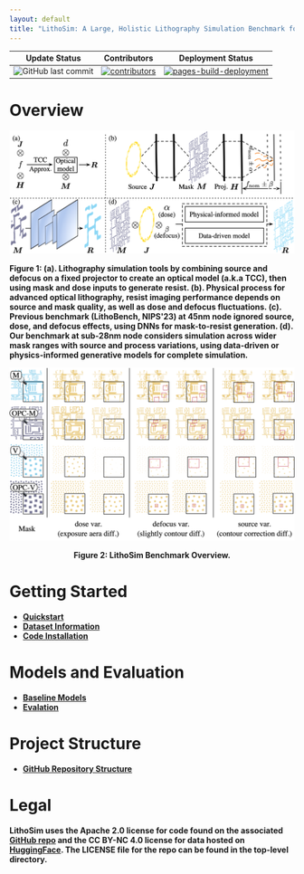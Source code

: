 ```yaml
---
layout: default
title: "LithoSim: A Large, Holistic Lithography Simulation Benchmark for AI-Driven Semiconductor Manufacturing"
---
```

| Update Status                                                                                    | Contributors                                                                                                                                                             | Deployment Status                                                                                                                                                                                                                          |
| ------------------------------------------------------------------------------------------------ | ------------------------------------------------------------------------------------------------------------------------------------------------------------------------ | ------------------------------------------------------------------------------------------------------------------------------------------------------------------------------------------------------------------------------------------ |
| ![GitHub last commit](https://img.shields.io/github/last-commit/dw-hongquan/dw-hongquan.github.io) | [![contributors](https://img.shields.io/github/contributors/dw-hongquan/dw-hongquan.github.io.svg)](https://github.com/dw-hongquan/dw-hongquan.github.io/graphs/contributors) | [![pages-build-deployment](https://github.com/dw-hongquan/dw-hongquan.github.io/actions/workflows/pages/pages-build-deployment/badge.svg)](https://github.com/dw-hongquan/dw-hongquan.github.io/actions/workflows/pages/pages-build-deployment) |

# Overview

<div>
	<img width="900" src="../assets/img/lithosim/overview.png" class="center"> 
</div>

<p>
<strong>Figure 1: (a). Lithography simulation tools by combining source and defocus on a fixed projector to create an optical model (a.k.a TCC), then using mask and dose inputs to generate resist. (b). Physical process for advanced optical lithography, resist imaging performance depends on source and mask quality, as well as dose and defocus fluctuations. (c). Previous benchmark (LithoBench, NIPS'23) at 45nm node ignored source, dose, and defocus effects, using DNNs for mask-to-resist generation. (d). Our benchmark at sub-28nm node considers simulation across wider mask ranges with source and process variations, using data-driven or physics-informed generative models for complete simulation.
</p>

<div>
	<img width="900" src="../assets/img/lithosim/data.png" class="center"> 
</div>

<p style="text-align:center">
	<strong> Figure 2: </strong>LithoSim Benchmark Overview.
</p>


# Getting Started

- [Quickstart](https://dw-hongquan.github.io/LithoSim/quickstart.html)
- [Dataset Information](https://dw-hongquan.github.io/LithoSim/data-info.html)
- [Code Installation](https://dw-hongquan.github.io/LithoSim/code-install.html)


# Models and Evaluation

- [Baseline Models](https://dw-hongquan.github.io/LithoSim/baseline-models.html)
- [Evalation](https://dw-hongquan.github.io/LithoSim/evalation.html)

# Project Structure

- [GitHub Repository Structure](https://dw-hongquan.github.io/LithoSim/structure.html)

# Legal

LithoSim uses the Apache 2.0 license for code found on the associated [GitHub repo](https://github.com/dw-hongquan/LithoSim) and the CC BY-NC 4.0 license for data hosted on [HuggingFace](https://huggingface.co/datasets/grandiflorum/LithoSim). The LICENSE file for the repo can be found in the top-level directory.
